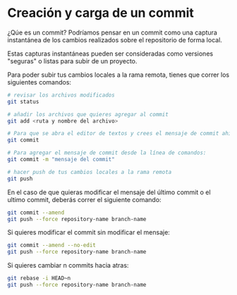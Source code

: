 # Creación y carga de un commit

¿Qúe es un commit?
Podríamos pensar en un commit como una captura instantánea de los cambios realizados sobre el repositorio de forma local.

Estas capturas instantáneas pueden ser consideradas como versiones "seguras" o listas para subir de un proyecto.

Para poder subir tus cambios locales a la rama remota, tienes que correr los siguientes comandos:

```bash
# revisar los archivos modificados
git status

# añadir los archivos que quieres agregar al commit
git add <ruta y nombre del archivo>

# Para que se abra el editor de textos y crees el mensaje de commit ahi: (si quieres que se abra en visual studio code y no en vim, deberás correr el siguiente comando: git config --global core.editor "code --wait")
git commit

# Para agregar el mensaje de commit desde la línea de comandos:
git commit -m "mensaje del commit"

# hacer push de tus cambios locales a la rama remota
git push
```

En el caso de que quieras modificar el mensaje del último commit o el ultimo commit, deberás correr el siguiente comando:
```bash
git commit --amend
git push --force repository-name branch-name
```

Si quieres modificar el commit sin modificar el mensaje:
```bash
git commit --amend --no-edit
git push --force repository-name branch-name
```

Si quieres cambiar n commits hacia atras:
```bash
git rebase -i HEAD~n 
git push --force repository-name branch-name
```



